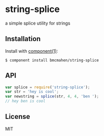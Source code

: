 
# string-splice

  a simple splice utility for strings

## Installation

  Install with [component(1)](http://component.io):

    $ component install bmcmahen/string-splice

## API

```javascript
var splice = require('string-splice');
var str = 'hey is cool';
var newstring = splice(str, 4, 4, 'ben ');
// hey ben is cool
```

## License

  MIT
